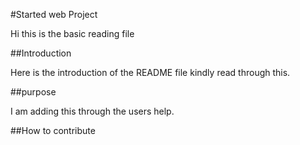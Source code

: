 #Started web Project

Hi this is the basic reading file

##Introduction

Here is the introduction of the README file kindly read through this.

##purpose

I am adding this through the users help.



##How to contribute